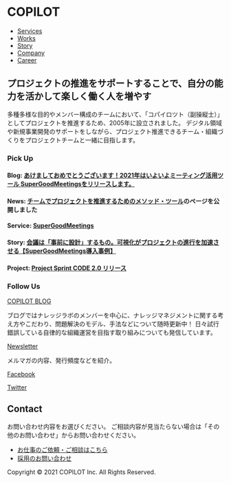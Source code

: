 # COPILOT

- [Services](service.md)
- [Works](works.md)
- [Story](story.md)
- [Company](company.md)
- [Career](career.md)

## プロジェクトの推進をサポートすることで、自分の能力を活かして楽しく働く人を増やす

多種多様な目的やメンバー構成のチームにおいて、「コパイロツト（副操縦士）」としてプロジェクトを推進するため、2005年に設立されました。
デジタル領域や新規事業開発のサポートをしながら、プロジェクト推進できるチーム・組織づくりをプロジェクトチームと一緒に目指します。

### Pick Up

#### Blog: [あけましておめでとうございます！2021年はいよいよミーティング活用ツール SuperGoodMeetingsをリリースします。](https://blog.copilot.jp/entry/2021/01/04/093000)

#### News: [チームでプロジェクトを推進するためのメソッド・ツール](https://projectsprint.copilot.jp/)のページを公開しました

#### Service: [SuperGoodMeetings](https://supergoodmeetings.com/)

#### Story: [会議は「事前に設計」するもの。可視化がプロジェクトの進行を加速させる【SuperGoodMeetings導入事例】](https://note.com/sgms/n/n0064b44bbf81)

#### Project: [Project Sprint CODE 2.0 リリース](https://projectsprint.org/)

### Follow Us

[COPILOT BLOG](https://blog.copilot.jp/)

ブログではナレッジラボのメンバーを中心に、ナレッジマネジメントに関する考え方やこだわり、問題解決のモデル、手法などについて随時更新中！
日々試行錯誤している自律的な組織運営を目指す取り組みについても発信しています。

[Newsletter]()

メルマガの内容、発行頻度などを紹介。

[Facebook](https://www.facebook.com/copilot.jp)

[Twitter](https://twitter.com/copilotinc)

## Contact

お問い合わせ内容をお選びください。
ご相談内容が見当たらない場合は「その他のお問い合わせ」からお問い合わせください。

- [お仕事のご依頼・ご相談はこちら](https://copilot.jp/contact)
- [採用のお問い合わせ](career.md)

Copyright © 2021 COPILOT Inc. All Rights Reserved.

